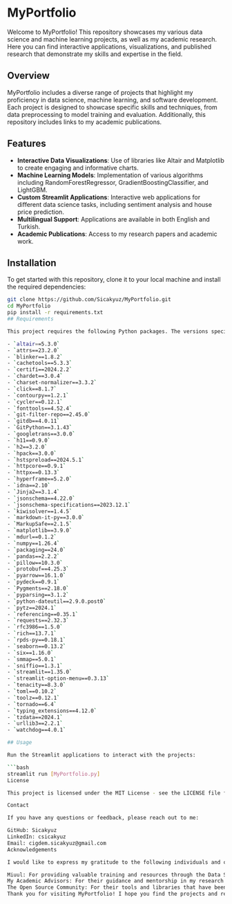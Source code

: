 # MyPortfolio

Welcome to MyPortfolio! This repository showcases my various data science and machine learning projects, as well as my academic research. Here you can find interactive applications, visualizations, and published research that demonstrate my skills and expertise in the field.

## Overview

MyPortfolio includes a diverse range of projects that highlight my proficiency in data science, machine learning, and software development. Each project is designed to showcase specific skills and techniques, from data preprocessing to model training and evaluation. Additionally, this repository includes links to my academic publications.

## Features

- **Interactive Data Visualizations**: Use of libraries like Altair and Matplotlib to create engaging and informative charts.
- **Machine Learning Models**: Implementation of various algorithms including RandomForestRegressor, GradientBoostingClassifier, and LightGBM.
- **Custom Streamlit Applications**: Interactive web applications for different data science tasks, including sentiment analysis and house price prediction.
- **Multilingual Support**: Applications are available in both English and Turkish.
- **Academic Publications**: Access to my research papers and academic work.

## Installation

To get started with this repository, clone it to your local machine and install the required dependencies:

```bash
git clone https://github.com/Sicakyuz/MyPortfolio.git
cd MyPortfolio
pip install -r requirements.txt
## Requirements

This project requires the following Python packages. The versions specified in `requirements.txt`:

- `altair==5.3.0`
- `attrs==23.2.0`
- `blinker==1.8.2`
- `cachetools==5.3.3`
- `certifi==2024.2.2`
- `chardet==3.0.4`
- `charset-normalizer==3.3.2`
- `click==8.1.7`
- `contourpy==1.2.1`
- `cycler==0.12.1`
- `fonttools==4.52.4`
- `git-filter-repo==2.45.0`
- `gitdb==4.0.11`
- `GitPython==3.1.43`
- `googletrans==3.0.0`
- `h11==0.9.0`
- `h2==3.2.0`
- `hpack==3.0.0`
- `hstspreload==2024.5.1`
- `httpcore==0.9.1`
- `httpx==0.13.3`
- `hyperframe==5.2.0`
- `idna==2.10`
- `Jinja2==3.1.4`
- `jsonschema==4.22.0`
- `jsonschema-specifications==2023.12.1`
- `kiwisolver==1.4.5`
- `markdown-it-py==3.0.0`
- `MarkupSafe==2.1.5`
- `matplotlib==3.9.0`
- `mdurl==0.1.2`
- `numpy==1.26.4`
- `packaging==24.0`
- `pandas==2.2.2`
- `pillow==10.3.0`
- `protobuf==4.25.3`
- `pyarrow==16.1.0`
- `pydeck==0.9.1`
- `Pygments==2.18.0`
- `pyparsing==3.1.2`
- `python-dateutil==2.9.0.post0`
- `pytz==2024.1`
- `referencing==0.35.1`
- `requests==2.32.3`
- `rfc3986==1.5.0`
- `rich==13.7.1`
- `rpds-py==0.18.1`
- `seaborn==0.13.2`
- `six==1.16.0`
- `smmap==5.0.1`
- `sniffio==1.3.1`
- `streamlit==1.35.0`
- `streamlit-option-menu==0.3.13`
- `tenacity==8.3.0`
- `toml==0.10.2`
- `toolz==0.12.1`
- `tornado==6.4`
- `typing_extensions==4.12.0`
- `tzdata==2024.1`
- `urllib3==2.2.1`
- `watchdog==4.0.1`

## Usage

Run the Streamlit applications to interact with the projects:

```bash
streamlit run [MyPortfolio.py]
License

This project is licensed under the MIT License - see the LICENSE file for details.

Contact

If you have any questions or feedback, please reach out to me:

GitHub: Sicakyuz
LinkedIn: csicakyuz
Email: cigdem.sicakyuz@gmail.com
Acknowledgements

I would like to express my gratitude to the following individuals and organizations for their support and contributions:

Miuul: For providing valuable training and resources through the Data Scientist Bootcamp program.
My Academic Advisors: For their guidance and mentorship in my research endeavors.
The Open Source Community: For their tools and libraries that have been essential in developing this portfolio.
Thank you for visiting MyPortfolio! I hope you find the projects and research interesting and useful. Feel free to explore and let me know if you have any questions or feedback.